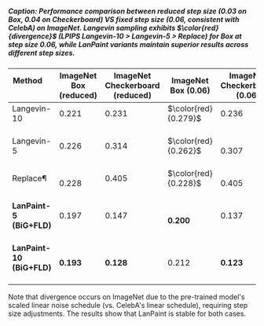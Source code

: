 ##### Caption: Performance comparison between reduced step size (0.03 on Box, 0.04 on Checkerboard) VS fixed step size (0.06, consistent with CelebA) on ImageNet. Langevin sampling exhibits $\color{red}{divergence}$  (LPIPS Langevin-10 > Langevin-5 > Replace) for Box at step size 0.06, while LanPaint variants maintain superior results across different step sizes.

| Method                      | ImageNet Box (reduced) | ImageNet Checkerboard (reduced) | ImageNet Box (0.06) | ImageNet Checkerboard (0.06) |
|-----------------------------|--------------|------------------------|---------------------|-------------------------------|
| Langevin-10                 | 0.221        | 0.231                 | $\color{red}{0.279}$         | 0.236                  |
| Langevin-5                  | 0.226        | 0.314                 | $\color{red}{0.262}$                   |0.307
| Replace¶                    | 0.228       | 0.405                 | $\color{red}{0.228}$                  |0.405
| **LanPaint-5 (BiG+FLD)**    | 0.197        | 0.147                 | **0.200**          | 0.137                   |
| **LanPaint-10 (BiG+FLD)**   | **0.193**    | **0.128**             | 0.212      | **0.123**               |

Note that divergence occurs on ImageNet due to the pre-trained model's scaled linear noise schedule (vs. CelebA's linear schedule), requiring step size adjustments. The results show that LanPaint is stable for both cases.
